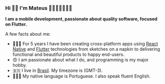 ### Hi 👋🏻 I'm Mateus 👨🏻‍💻💙📱🇧🇷

**I am a mobile development, passionate about quality software, focused on Flutter.**

A few facts about me:

- 👨🏻‍💻 For 5 years I have been creating cross-platform apps using [React Native](https://reactnative.dev/) and [Flutter](https://flutter.dev/) technologies from sketches on a napkin to delivering functional and beautiful products to happy end-users.
- 😍 I am passionate about what I do, and programming is my major hobby.
- 🇧🇷 I live in [Brasil](https://goo.gl/maps/w3UqohohXgJ7wT757). My timezone is (GMT-3).
- 🙎🏻‍♂️ My native language is Portuguese. I also speak fluent English.
